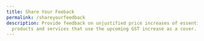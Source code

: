 ```yaml
---
title: Share Your Feeback
permalink: /shareyourfeedback
description: Provide feedback on unjustified price increases of essential
  products and services that use the upcoming GST increase as a cover.
---
```

